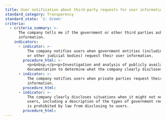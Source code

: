 ```yaml
---
title: User notification about third-party requests for user information
standard_category: Transparency
standard_state: '1: Green'
criteria:
  - criteria_summary: >-
      The company tells me if the government or other third parties ask for my
      information.
    indicators:
      - indicator: >-
          The company notifies users when government entities (including courts
          or other judicial bodies) request their user information.
        procedure_html: >-
          <p>&nbsp;</p><p>Investigation and analysis of publicly available
          documentation to determine what the company clearly discloses.</p>
      - indicator: >-
          The company notifies users when private parties request their user
          information.
        procedure_html:
      - indicator: >-
          The company clearly discloses situations when it might not notify
          users, including a description of the types of government requests it
          is prohibited by law from disclosing to users.
        procedure_html:
---
```


